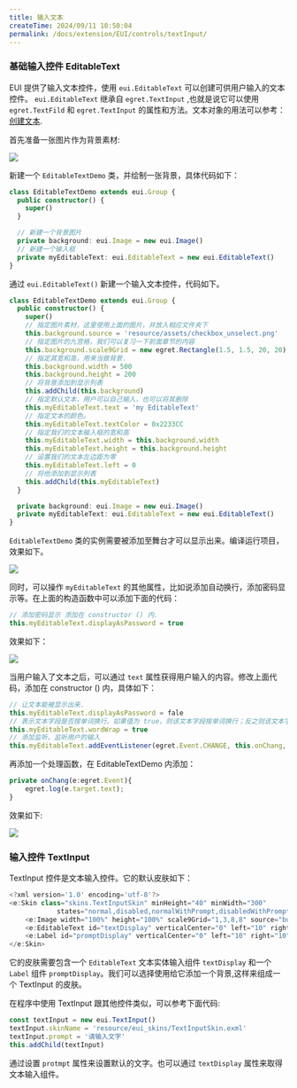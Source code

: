 ```yaml
---
title: 输入文本
createTime: 2024/09/11 10:50:04
permalink: /docs/extension/EUI/controls/textInput/
---
```

### 基础输入控件 EditableText

EUI 提供了输入文本控件，使用 `eui.EditableText` 可以创建可供用户输入的文本控件。 `eui.EditableText` 继承自 `egret.TextInput` ,也就是说它可以使用 `egret.TextFild` 和 `egret.TextInput` 的属性和方法。文本对象的用法可以参考：[创建文本](../../../../Engine2D/textField/createText/README.md).

首先准备一张图片作为背景素材:

![](566a901838cc5.png)

新建一个 `EditableTextDemo` 类，并绘制一张背景，具体代码如下：

~~~ typescript
class EditableTextDemo extends eui.Group {
  public constructor() {
    super()
  }

  // 新建一个背景图片
  private background: eui.Image = new eui.Image()
  // 新建一个输入框
  private myEditableText: eui.EditableText = new eui.EditableText()
}
~~~

通过 `eui.EditableText()` 新建一个输入文本控件，代码如下。

~~~ typescript
class EditableTextDemo extends eui.Group {
  public constructor() {
    super()
    // 指定图片素材，这里使用上面的图片，并放入相应文件夹下
    this.background.source = 'resource/assets/checkbox_unselect.png'
    // 指定图片的九宫格，我们可以复习一下前面章节的内容
    this.background.scale9Grid = new egret.Rectangle(1.5, 1.5, 20, 20)
    // 指定其宽和高，用来当做背景.
    this.background.width = 500
    this.background.height = 200
    // 将背景添加到显示列表
    this.addChild(this.background)
    // 指定默认文本，用户可以自己输入，也可以将其删除
    this.myEditableText.text = 'my EditableText'
    // 指定文本的颜色。
    this.myEditableText.textColor = 0x2233CC
    // 指定我们的文本输入框的宽和高
    this.myEditableText.width = this.background.width
    this.myEditableText.height = this.background.height
    // 设置我们的文本左边距为零
    this.myEditableText.left = 0
    // 将他添加到显示列表
    this.addChild(this.myEditableText)
  }

  private background: eui.Image = new eui.Image()
  private myEditableText: eui.EditableText = new eui.EditableText()
}
~~~

`EditableTextDemo` 类的实例需要被添加至舞台才可以显示出来。编译运行项目，效果如下。

![](566a9018092ce.png)

同时，可以操作 `myEditableText` 的其他属性，比如说添加自动换行，添加密码显示等。在上面的构造函数中可以添加下面的代码：

~~~ typescript
// 添加密码显示 添加在 constructor () 内.
this.myEditableText.displayAsPassword = true
~~~
效果如下：

![](566a901819013.png)

当用户输入了文本之后，可以通过 `text` 属性获得用户输入的内容。修改上面代码，添加在 constructor () 内，具体如下：

~~~ typescript
// 让文本能被显示出来.
this.myEditableText.displayAsPassword = fale
// 表示文本字段是否按单词换行。如果值为 true，则该文本字段按单词换行；反之则该文本字段按字符换行。
this.myEditableText.wordWrap = true
// 添加监听，监听用户的输入
this.myEditableText.addEventListener(egret.Event.CHANGE, this.onChang, this)
~~~

再添加一个处理函数，在 EditableTextDemo 内添加：
~~~ typescript
private onChang(e:egret.Event){
    egret.log(e.target.text);
}
~~~

效果如下:

![](566a90182b4bc.png)

### 输入控件 TextInput

TextInput 控件是文本输入控件。它的默认皮肤如下：

~~~ typescript
<?xml version='1.0' encoding='utf-8'?>
<e:Skin class="skins.TextInputSkin" minHeight="40" minWidth="300"
            states="normal,disabled,normalWithPrompt,disabledWithPrompt" xmlns:e="http://ns.egret.com/eui">
    <e:Image width="100%" height="100%" scale9Grid="1,3,8,8" source="button_up_png"/> <e:Rect height="100%" width="100%" fillColor="0xffffff"/>
    <e:EditableText id="textDisplay" verticalCenter="0" left="10" right="10" textColor="0x000000"textColor.disabled="0xff0000" width="200" height="100%" size="20" />
    <e:Label id="promptDisplay" verticalCenter="0" left="10" right="10" textColor="0xa9a9a9" width="100%" height="24" size="20" touchEnabled="false" includeIn="normalWithPrompt,disabledWithPrompt"/>
</e:Skin>
~~~

它的皮肤需要包含一个 `EditableText` 文本实体输入组件 `textDisplay` 和一个 `Label` 组件 `promptDisplay`。我们可以选择使用给它添加一个背景,这样来组成一个 TextInput 的皮肤。

在程序中使用 TextInput 跟其他控件类似，可以参考下面代码:

~~~ typescript
const textInput = new eui.TextInput()
textInput.skinName = 'resource/eui_skins/TextInputSkin.exml'
textInput.prompt = '请输入文字'
this.addChild(textInput)
~~~

通过设置 `protmpt` 属性来设置默认的文字。也可以通过 `textDisplay` 属性来取得文本输入组件。
